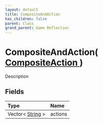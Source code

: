 ```yaml
---
layout: default
title: CompositeAndAction
has_children: false
parent: Class
grand_parent: Game Reflection
---
```

# CompositeAndAction( [ CompositeAction ](/riftbreaker-wiki/docs/game-reflection/classes/composite_action/) )
Description 

## Fields

| Type | Name |
|:----------|:--------------|
| Vector< [String](/riftbreaker-wiki/docs/game-reflection/components/string/) > | actions |

